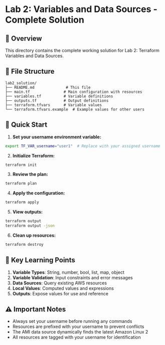 # Lab 2: Variables and Data Sources - Complete Solution

## 🎯 Overview
This directory contains the complete working solution for Lab 2: Terraform Variables and Data Sources.

## 📁 File Structure
```
lab2_solution/
├── README.md              # This file
├── main.tf               # Main configuration with resources
├── variables.tf          # Variable definitions
├── outputs.tf            # Output definitions
├── terraform.tfvars      # Variable values
└── terraform.tfvars.example  # Example values for other users
```

## 🚀 Quick Start

1. **Set your username environment variable:**
```bash
export TF_VAR_username="user1"  # Replace with your assigned username
```

2. **Initialize Terraform:**
```bash
terraform init
```

3. **Review the plan:**
```bash
terraform plan
```

4. **Apply the configuration:**
```bash
terraform apply
```

5. **View outputs:**
```bash
terraform output
terraform output -json
```

6. **Clean up resources:**
```bash
terraform destroy
```

## 📝 Key Learning Points

1. **Variable Types**: String, number, bool, list, map, object
2. **Variable Validation**: Input constraints and error messages
3. **Data Sources**: Query existing AWS resources
4. **Local Values**: Computed values and expressions
5. **Outputs**: Expose values for use and reference

## ⚠️ Important Notes

- Always set your username before running any commands
- Resources are prefixed with your username to prevent conflicts
- The AMI data source dynamically finds the latest Amazon Linux 2
- All resources are tagged with your username for identification